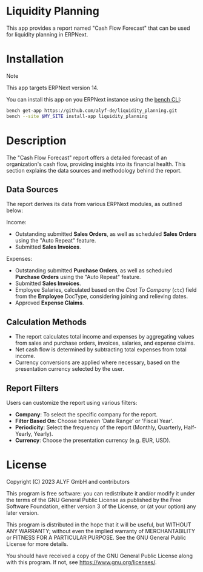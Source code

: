 # Liquidity Planning

This app provides a report named "Cash Flow Forecast" that can be used for liquidity planning in ERPNext.

# Installation

> [!NOTE]  
> This app targets ERPNext version 14.

You can install this app on you ERPNext instance using the [bench CLI](https://github.com/frappe/bench):

```bash
bench get-app https://github.com/alyf-de/liquidity_planning.git
bench --site $MY_SITE install-app liquidity_planning
```

# Description

The "Cash Flow Forecast" report offers a detailed forecast of an organization's cash flow, providing insights into its financial health. This section explains the data sources and methodology behind the report.

## Data Sources

The report derives its data from various ERPNext modules, as outlined below:

Income:

- Outstanding submitted **Sales Orders**, as well as scheduled **Sales Orders** using the "Auto Repeat" feature.
- Submitted **Sales Invoices**.

Expenses:

- Outstanding submitted **Purchase Orders**, as well as scheduled **Purchase Orders** using the "Auto Repeat" feature.
- Submitted **Sales Invoices**.
- Employee Salaries, calculated based on the _Cost To Company_ (`ctc`) field from the **Employee** DocType, considering joining and relieving dates.
- Approved **Expense Claims**.

## Calculation Methods

- The report calculates total income and expenses by aggregating values from sales and purchase orders, invoices, salaries, and expense claims.
- Net cash flow is determined by subtracting total expenses from total income.
- Currency conversions are applied where necessary, based on the presentation currency selected by the user.

## Report Filters

Users can customize the report using various filters:

- **Company**: To select the specific company for the report.
- **Filter Based On**: Choose between 'Date Range' or 'Fiscal Year'.
- **Periodicity**: Select the frequency of the report (Monthly, Quarterly, Half-Yearly, Yearly).
- **Currency**: Choose the presentation currency (e.g. EUR, USD).

# License

Copyright (C) 2023  ALYF GmbH and contributors

This program is free software: you can redistribute it and/or modify
it under the terms of the GNU General Public License as published by
the Free Software Foundation, either version 3 of the License, or
(at your option) any later version.

This program is distributed in the hope that it will be useful,
but WITHOUT ANY WARRANTY; without even the implied warranty of
MERCHANTABILITY or FITNESS FOR A PARTICULAR PURPOSE.  See the
GNU General Public License for more details.

You should have received a copy of the GNU General Public License
along with this program.  If not, see <https://www.gnu.org/licenses/>.
